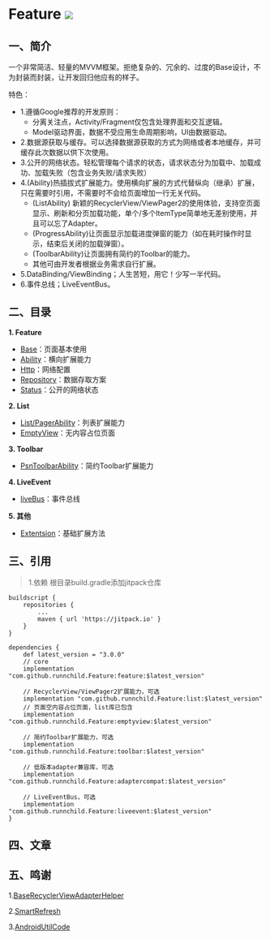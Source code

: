 # Feature [![](https://jitpack.io/v/runnchild/Feature.svg)](https://jitpack.io/#runnchild/Feature)

## 一、简介

一个非常简洁、轻量的MVVM框架。拒绝复杂的、冗余的、过度的Base设计，不为封装而封装，让开发回归他应有的样子。

特色：

+ 1.遵循Google推荐的开发原则：
  - 分离关注点，Activity/Fragment仅包含处理界面和交互逻辑。
  - Model驱动界面，数据不受应用生命周期影响，UI由数据驱动。
+ 2.数据源获取与缓存。可以选择数据源获取的方式为网络或者本地缓存，并可缓存此次数据以供下次使用。
+ 3.公开的网络状态。轻松管理每个请求的状态，请求状态分为加载中、加载成功、加载失败（包含业务失败/请求失败）
+ 4.(Ability)热插拔式扩展能力。使用横向扩展的方式代替纵向（继承）扩展，只在需要时引用，不需要时不会给页面增加一行无关代码。
  - (ListAbility)
    新颖的RecyclerView/ViewPager2的使用体验，支持空页面显示、刷新和分页加载功能，单个/多个ItemType简单地无差别使用，并且可以忘了Adapter。
  - (ProgressAbility)让页面显示加载进度弹窗的能力（如在耗时操作时显示，结束后关闭的加载弹窗）。
  - (ToolbarAbility)让页面拥有简约的Toolbar的能力。
  - 其他可由开发者根据业务需求自行扩展。
+ 5.DataBinding/ViewBinding；人生苦短，用它！少写一半代码。
+ 6.事件总线；LiveEventBus。

## 二、目录

**1. Feature**

+ [Base](https://github.com/runnchild/Feature/wiki/Base)：页面基本使用
+ [Ability](https://github.com/runnchild/Feature/wiki/Ability)：横向扩展能力
+ [Http](https://github.com/runnchild/Feature/wiki/Http)：网络配置
+ [Repository](https://github.com/runnchild/Feature/wiki/Repository)：数据存取方案
+ [Status](https://github.com/runnchild/Feature/wiki/Status)：公开的网络状态

**2. List**

+ [List/PagerAbility](https://github.com/runnchild/Feature/wiki/ListAbility-PagerAbility)：列表扩展能力
+ [EmptyView](https://github.com/runnchild/Feature/wiki/EmptyView)：无内容占位页面

**3. Toolbar**

+ [PsnToolbarAbility](https://github.com/runnchild/Feature/wiki/PsnToolbar)：简约Toolbar扩展能力

**4. LiveEvent**

+ [liveBus](https://github.com/runnchild/Feature/wiki/LiveEvent)：事件总线

**5. 其他**

+ [Extentsion](https://github.com/runnchild/Feature/wiki/Binding)：基础扩展方法

## 三、引用

> 1.依赖 根目录build.gradle添加jitpack仓库

```
buildscript {
    repositories {
        ...
        maven { url 'https://jitpack.io' }
    }
}
```

```
dependencies {
    def latest_version = "3.0.0"
    // core
    implementation "com.github.runnchild.Feature:feature:$latest_version"
    
    // RecyclerView/ViewPager2扩展能力，可选
    implementation "com.github.runnchild.Feature:list:$latest_version" 
    // 页面空内容占位页面，list库已包含
    implementation "com.github.runnchild.Feature:emptyview:$latest_version" 
    
    // 简约Toolbar扩展能力，可选
    implementation "com.github.runnchild.Feature:toolbar:$latest_version"
    
    // 低版本adapter兼容库，可选
    implementation "com.github.runnchild.Feature:adaptercompat:$latest_version"
    
    // LiveEventBus，可选
    implementation "com.github.runnchild.Feature:liveevent:$latest_version"
}
```

## 四、文章


## 五、鸣谢

1.[BaseRecyclerViewAdapterHelper](https://github.com/CymChad/BaseRecyclerViewAdapterHelper)

2.[SmartRefresh](https://github.com/scwang90/SmartRefreshLayout)

3.[AndroidUtilCode](https://github.com/Blankj/AndroidUtilCode)
